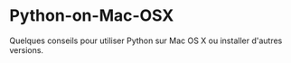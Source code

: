Python-on-Mac-OSX
=================

Quelques conseils pour utiliser Python sur Mac OS X ou installer d'autres versions.
